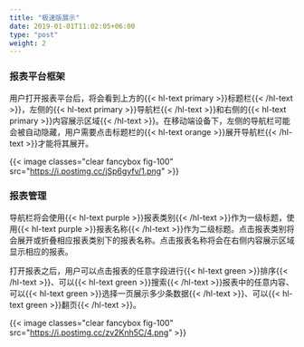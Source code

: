 ```yaml
---
title: "极速版展示"
date: 2019-01-01T11:02:05+06:00
type: "post"
weight: 2
---
```

  
### 报表平台框架  

用户打开报表平台后，将会看到上方的{{< hl-text primary >}}标题栏{{< /hl-text >}}，左侧的{{< hl-text primary >}}导航栏{{< /hl-text >}}和右侧的{{< hl-text primary >}}内容展示区域{{< /hl-text >}}。在移动端设备下，左侧的导航栏可能会被自动隐藏，用户需要点击标题栏的{{< hl-text orange >}}展开导航栏{{< /hl-text >}}才能将其展开。  

{{< image classes="clear fancybox fig-100" src="https://i.postimg.cc/jSp6gyfv/1.png" >}}  
  
  
###  报表管理

导航栏将会使用{{< hl-text purple >}}报表类别{{< /hl-text >}}作为一级标题，使用{{< hl-text purple >}}报表名称{{< /hl-text >}}作为二级标题。点击报表类别将会展开或折叠相应报表类别下的报表名称。点击报表名称将会在右侧内容展示区域显示相应的报表。  
  
打开报表之后，用户可以点击报表的任意字段进行{{< hl-text green >}}排序{{< /hl-text >}}、可以{{< hl-text green >}}搜索{{< /hl-text >}}报表中的任意内容、可以{{< hl-text green >}}选择一页展示多少条数据{{< /hl-text >}}、可以{{< hl-text green >}}翻页{{< /hl-text >}}。

{{< image classes="clear fancybox fig-100" src="https://i.postimg.cc/zv2Knh5C/4.png" >}} 
